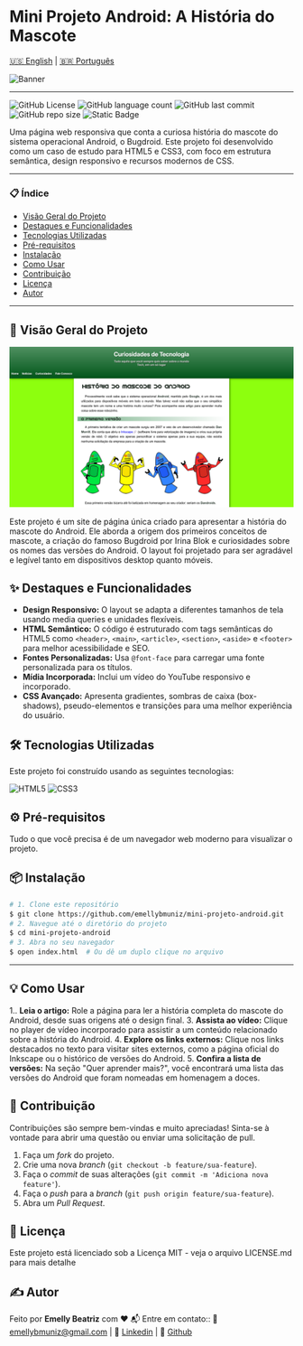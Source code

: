 
# Mini Projeto Android: A História do Mascote

[🇺🇸 English](./README.md) | [🇧🇷 Português](./README.pt.md)

![Banner](./imagens/dan-droids.png)

---

![GitHub License](https://img.shields.io/github/license/emellybmuniz/mini-projeto-android)
![GitHub language count](https://img.shields.io/github/languages/count/emellybmuniz/mini-projeto-android)
![GitHub last commit](https://img.shields.io/github/last-commit/emellybmuniz/mini-projeto-android)
![GitHub repo size](https://img.shields.io/github/repo-size/emellybmuniz/mini-projeto-android)
![Static Badge](https://img.shields.io/badge/Status%20-%20Finalizado%20-%20%234DA65A)

Uma página web responsiva que conta a curiosa história do mascote do sistema operacional Android, o Bugdroid. Este projeto foi desenvolvido como um caso de estudo para HTML5 e CSS3, com foco em estrutura semântica, design responsivo e recursos modernos de CSS.


---
### 📋 Índice

- [Visão Geral do Projeto](#-visão-geral-do-projeto)
- [Destaques e Funcionalidades](#-destaques-e-funcionalidades)
- [Tecnologias Utilizadas](#-tecnologias-utilizadas)
- [Pré-requisitos](#-pré-requisitos)
- [Instalação](#-instalação)
- [Como Usar](#-como-usar)
- [Contribuição](#-contribuição)
- [Licença](#-licença)
- [Autor](#-autor)
---


## 🚀 Visão Geral do Projeto

![Demonstração do Projeto](./imagens/interface.png)

Este projeto é um site de página única criado para apresentar a história do mascote do Android. Ele aborda a origem dos primeiros conceitos de mascote, a criação do famoso Bugdroid por Irina Blok e curiosidades sobre os nomes das versões do Android. O layout foi projetado para ser agradável e legível tanto em dispositivos desktop quanto móveis.


## ✨ Destaques e Funcionalidades

- **Design Responsivo:** O layout se adapta a diferentes tamanhos de tela usando media queries e unidades flexíveis.
- **HTML Semântico:** O código é estruturado com tags semânticas do HTML5 como `<header>`, `<main>`, `<article>`, `<section>`, `<aside>` e `<footer>` para melhor acessibilidade e SEO.
- **Fontes Personalizadas:** Usa `@font-face` para carregar uma fonte personalizada para os títulos.
- **Mídia Incorporada:** Inclui um vídeo do YouTube responsivo e incorporado.
- **CSS Avançado:** Apresenta gradientes, sombras de caixa (box-shadows), pseudo-elementos e transições para uma melhor experiência do usuário.

## 🛠️ Tecnologias Utilizadas

Este projeto foi construído usando as seguintes tecnologias:

![HTML5](https://img.shields.io/badge/html5-%23E34F26.svg?style=for-the-badge&logo=html5&logoColor=white)
![CSS3](https://img.shields.io/badge/css3-%231572B6.svg?style=for-the-badge&logo=css3&logoColor=white)

## ⚙️ Pré-requisitos

Tudo o que você precisa é de um navegador web moderno para visualizar o projeto.


## 📦 Instalação

```bash
# 1. Clone este repositório
$ git clone https://github.com/emellybmuniz/mini-projeto-android.git
# 2. Navegue até o diretório do projeto
$ cd mini-projeto-android
# 3. Abra no seu navegador
$ open index.html  # Ou dê um duplo clique no arquivo
```

--  ---
## 💡 Como Usar

1.. **Leia o artigo:** Role a página para ler a história completa do mascote do Android, desde suas origens até o design final.
3. **Assista ao vídeo:** Clique no player de vídeo incorporado para assistir a um conteúdo relacionado sobre a história do Android.
4. **Explore os links externos:** Clique nos links destacados no texto para visitar sites externos, como a página oficial do Inkscape ou o histórico de versões do Android.
5. **Confira a lista de versões:** Na seção "Quer aprender mais?", você encontrará uma lista das versões do Android que foram nomeadas em homenagem a doces.


## 🤝 Contribuição

Contribuições são sempre bem-vindas e muito apreciadas! Sinta-se à vontade para abrir uma questão ou enviar uma solicitação de pull.

1. Faça um *fork* do projeto.
2. Crie uma nova *branch* (`git checkout -b feature/sua-feature`).
3. Faça o *commit* de suas alterações (`git commit -m 'Adiciona nova feature'`).
4. Faça o *push* para a *branch* (`git push origin feature/sua-feature`).
5. Abra um *Pull Request*.


## 🔑 Licença

Este projeto está licenciado sob a Licença MIT - veja o arquivo LICENSE.md para mais detalhe


## ✍️ Autor

Feito por **Emelly Beatriz** com ❤️
📬 Entre em contato::
📧 emellybmuniz@gmail.com |
💼 [Linkedin](www.linkedin.com/in/emellybmuniz) |
🐙 [Github](https://github.com/emellybmuniz)
